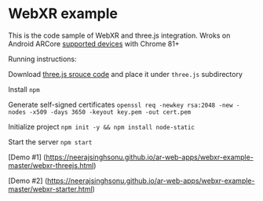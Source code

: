 # WebXR example

This is the code sample of WebXR and three.js integration. Wroks on Android ARCore [supported devices](https://developers.google.com/ar/discover/supported-devices) with Chrome 81+

Running instructions:

Download [three.js srouce code](https://github.com/mrdoob/three.js/releases/tag/r120) and place it under `three.js` subdirectory

Install `npm`

Generate self-signed certificates `openssl req -newkey rsa:2048 -new -nodes -x509 -days 3650 -keyout key.pem -out cert.pem`

Initialize project `npm init -y && npm install node-static`

Start the server `npm start`


[Demo #1] (https://neerajsinghsonu.github.io/ar-web-apps/webxr-example-master/webxr-threejs.html)

[Demo #2] (https://neerajsinghsonu.github.io/ar-web-apps/webxr-example-master/webxr-starter.html)
